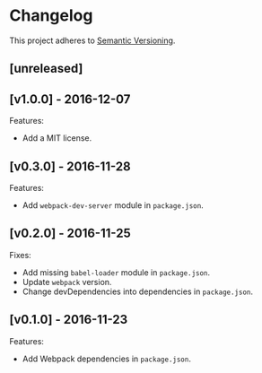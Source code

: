 # Changelog

This project adheres to [Semantic Versioning](http://semver.org/).

## [unreleased]

## [v1.0.0] - 2016-12-07

Features:
- Add a MIT license.

## [v0.3.0] - 2016-11-28

Features:
- Add `webpack-dev-server` module in `package.json`.

## [v0.2.0] - 2016-11-25

Fixes:
- Add missing `babel-loader` module in `package.json`.
- Update `webpack` version.
- Change devDependencies into dependencies in `package.json`.

## [v0.1.0] - 2016-11-23

Features:
- Add Webpack dependencies in `package.json`.
